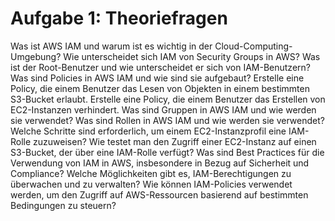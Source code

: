 # Aufgabe 1: Theoriefragen

Was ist AWS IAM und warum ist es wichtig in der Cloud-Computing-Umgebung?
Wie unterscheidet sich IAM von Security Groups in AWS?
Was ist der Root-Benutzer und wie unterscheidet er sich von IAM-Benutzern?
Was sind Policies in AWS IAM und wie sind sie aufgebaut?
Erstelle eine Policy, die einem Benutzer das Lesen von Objekten in einem bestimmten S3-Bucket erlaubt.
Erstelle eine Policy, die einem Benutzer das Erstellen von EC2-Instanzen verhindert.
Was sind Gruppen in AWS IAM und wie werden sie verwendet?
Was sind Rollen in AWS IAM und wie werden sie verwendet?
Welche Schritte sind erforderlich, um einem EC2-Instanzprofil eine IAM-Rolle zuzuweisen?
Wie testet man den Zugriff einer EC2-Instanz auf einen S3-Bucket, der über eine IAM-Rolle verfügt?
Was sind Best Practices für die Verwendung von IAM in AWS, insbesondere in Bezug auf Sicherheit und Compliance?
Welche Möglichkeiten gibt es, IAM-Berechtigungen zu überwachen und zu verwalten?
Wie können IAM-Policies verwendet werden, um den Zugriff auf AWS-Ressourcen basierend auf bestimmten Bedingungen zu steuern?
